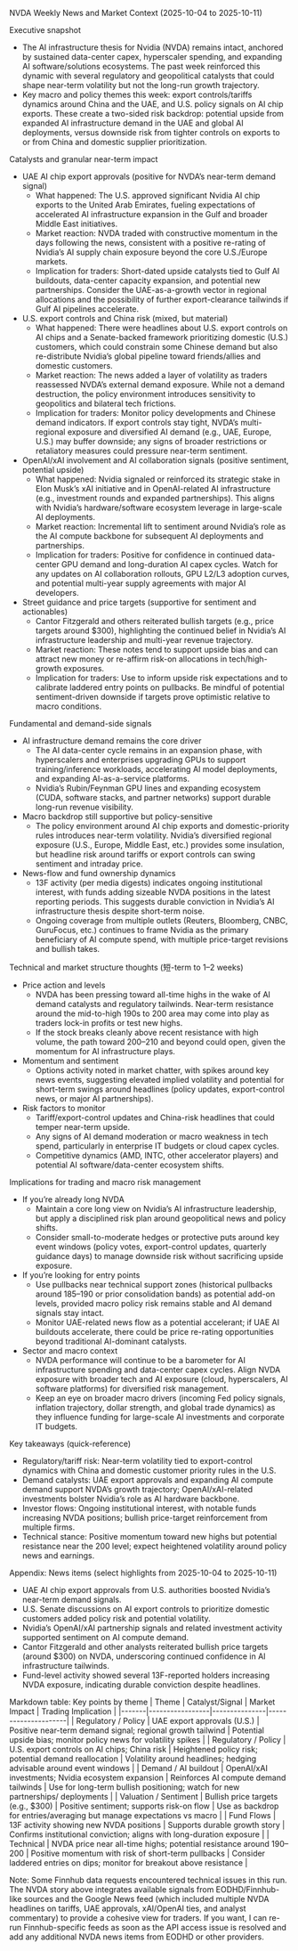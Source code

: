 NVDA Weekly News and Market Context (2025-10-04 to 2025-10-11)

Executive snapshot
- The AI infrastructure thesis for Nvidia (NVDA) remains intact, anchored by sustained data-center capex, hyperscaler spending, and expanding AI software/solutions ecosystems. The past week reinforced this dynamic with several regulatory and geopolitical catalysts that could shape near-term volatility but not the long-run growth trajectory.
- Key macro and policy themes this week: export controls/tariffs dynamics around China and the UAE, and U.S. policy signals on AI chip exports. These create a two-sided risk backdrop: potential upside from expanded AI infrastructure demand in the UAE and global AI deployments, versus downside risk from tighter controls on exports to or from China and domestic supplier prioritization.

Catalysts and granular near-term impact
- UAE AI chip export approvals (positive for NVDA’s near-term demand signal)
  - What happened: The U.S. approved significant Nvidia AI chip exports to the United Arab Emirates, fueling expectations of accelerated AI infrastructure expansion in the Gulf and broader Middle East initiatives.
  - Market reaction: NVDA traded with constructive momentum in the days following the news, consistent with a positive re-rating of Nvidia’s AI supply chain exposure beyond the core U.S./Europe markets.
  - Implication for traders: Short-dated upside catalysts tied to Gulf AI buildouts, data-center capacity expansion, and potential new partnerships. Consider the UAE-as-a-growth vector in regional allocations and the possibility of further export-clearance tailwinds if Gulf AI pipelines accelerate.
- U.S. export controls and China risk (mixed, but material)
  - What happened: There were headlines about U.S. export controls on AI chips and a Senate-backed framework prioritizing domestic (U.S.) customers, which could constrain some Chinese demand but also re-distribute Nvidia’s global pipeline toward friends/allies and domestic customers.
  - Market reaction: The news added a layer of volatility as traders reassessed NVDA’s external demand exposure. While not a demand destruction, the policy environment introduces sensitivity to geopolitics and bilateral tech frictions.
  - Implication for traders: Monitor policy developments and Chinese demand indicators. If export controls stay tight, NVDA’s multi-regional exposure and diversified AI demand (e.g., UAE, Europe, U.S.) may buffer downside; any signs of broader restrictions or retaliatory measures could pressure near-term sentiment.
- OpenAI/xAI involvement and AI collaboration signals (positive sentiment, potential upside)
  - What happened: Nvidia signaled or reinforced its strategic stake in Elon Musk’s xAI initiative and in OpenAI-related AI infrastructure (e.g., investment rounds and expanded partnerships). This aligns with Nvidia’s hardware/software ecosystem leverage in large-scale AI deployments.
  - Market reaction: Incremental lift to sentiment around Nvidia’s role as the AI compute backbone for subsequent AI deployments and partnerships.
  - Implication for traders: Positive for confidence in continued data-center GPU demand and long-duration AI capex cycles. Watch for any updates on AI collaboration rollouts, GPU L2/L3 adoption curves, and potential multi-year supply agreements with major AI developers.
- Street guidance and price targets (supportive for sentiment and actionables)
  - Cantor Fitzgerald and others reiterated bullish targets (e.g., price targets around $300), highlighting the continued belief in Nvidia’s AI infrastructure leadership and multi-year revenue trajectory.
  - Market reaction: These notes tend to support upside bias and can attract new money or re-affirm risk-on allocations in tech/high-growth exposures.
  - Implication for traders: Use to inform upside risk expectations and to calibrate laddered entry points on pullbacks. Be mindful of potential sentiment-driven downside if targets prove optimistic relative to macro conditions.

Fundamental and demand-side signals
- AI infrastructure demand remains the core driver
  - The AI data-center cycle remains in an expansion phase, with hyperscalers and enterprises upgrading GPUs to support training/inference workloads, accelerating AI model deployments, and expanding AI-as-a-service platforms.
  - Nvidia’s Rubin/Feynman GPU lines and expanding ecosystem (CUDA, software stacks, and partner networks) support durable long-run revenue visibility.
- Macro backdrop still supportive but policy-sensitive
  - The policy environment around AI chip exports and domestic-priority rules introduces near-term volatility. Nvidia’s diversified regional exposure (U.S., Europe, Middle East, etc.) provides some insulation, but headline risk around tariffs or export controls can swing sentiment and intraday price.
- News-flow and fund ownership dynamics
  - 13F activity (per media digests) indicates ongoing institutional interest, with funds adding sizeable NVDA positions in the latest reporting periods. This suggests durable conviction in Nvidia’s AI infrastructure thesis despite short-term noise.
  - Ongoing coverage from multiple outlets (Reuters, Bloomberg, CNBC, GuruFocus, etc.) continues to frame Nvidia as the primary beneficiary of AI compute spend, with multiple price-target revisions and bullish takes.

Technical and market structure thoughts (短-term to 1–2 weeks)
- Price action and levels
  - NVDA has been pressing toward all-time highs in the wake of AI demand catalysts and regulatory tailwinds. Near-term resistance around the mid-to-high 190s to 200 area may come into play as traders lock-in profits or test new highs.
  - If the stock breaks cleanly above recent resistance with high volume, the path toward 200–210 and beyond could open, given the momentum for AI infrastructure plays.
- Momentum and sentiment
  - Options activity noted in market chatter, with spikes around key news events, suggesting elevated implied volatility and potential for short-term swings around headlines (policy updates, export-control news, or major AI partnerships).
- Risk factors to monitor
  - Tariff/export-control updates and China-risk headlines that could temper near-term upside.
  - Any signs of AI demand moderation or macro weakness in tech spend, particularly in enterprise IT budgets or cloud capex cycles.
  - Competitive dynamics (AMD, INTC, other accelerator players) and potential AI software/data-center ecosystem shifts.

Implications for trading and macro risk management
- If you’re already long NVDA
  - Maintain a core long view on Nvidia’s AI infrastructure leadership, but apply a disciplined risk plan around geopolitical news and policy shifts.
  - Consider small-to-moderate hedges or protective puts around key event windows (policy votes, export-control updates, quarterly guidance days) to manage downside risk without sacrificing upside exposure.
- If you’re looking for entry points
  - Use pullbacks near technical support zones (historical pullbacks around 185–190 or prior consolidation bands) as potential add-on levels, provided macro policy risk remains stable and AI demand signals stay intact.
  - Monitor UAE-related news flow as a potential accelerant; if UAE AI buildouts accelerate, there could be price re-rating opportunities beyond traditional AI-dominant catalysts.
- Sector and macro context
  - NVDA performance will continue to be a barometer for AI infrastructure spending and data-center capex cycles. Align NVDA exposure with broader tech and AI exposure (cloud, hyperscalers, AI software platforms) for diversified risk management.
  - Keep an eye on broader macro drivers (incoming Fed policy signals, inflation trajectory, dollar strength, and global trade dynamics) as they influence funding for large-scale AI investments and corporate IT budgets.

Key takeaways (quick-reference)
- Regulatory/tariff risk: Near-term volatility tied to export-control dynamics with China and domestic customer priority rules in the U.S.
- Demand catalysts: UAE export approvals and expanding AI compute demand support NVDA’s growth trajectory; OpenAI/xAI-related investments bolster Nvidia’s role as AI hardware backbone.
- Investor flows: Ongoing institutional interest, with notable funds increasing NVDA positions; bullish price-target reinforcement from multiple firms.
- Technical stance: Positive momentum toward new highs but potential resistance near the 200 level; expect heightened volatility around policy news and earnings.

Appendix: News items (select highlights from 2025-10-04 to 2025-10-11)
- UAE AI chip export approvals from U.S. authorities boosted Nvidia’s near-term demand signals.
- U.S. Senate discussions on AI export controls to prioritize domestic customers added policy risk and potential volatility.
- Nvidia’s OpenAI/xAI partnership signals and related investment activity supported sentiment on AI compute demand.
- Cantor Fitzgerald and other analysts reiterated bullish price targets (around $300) on NVDA, underscoring continued confidence in AI infrastructure tailwinds.
- Fund-level activity showed several 13F-reported holders increasing NVDA exposure, indicating durable conviction despite headlines.

Markdown table: Key points by theme
| Theme | Catalyst/Signal | Market Impact | Trading Implication |
|-------|-----------------|---------------|---------------------|
| Regulatory / Policy | UAE export approvals (U.S.) | Positive near-term demand signal; regional growth tailwind | Potential upside bias; monitor policy news for volatility spikes |
| Regulatory / Policy | U.S. export controls on AI chips; China risk | Heightened policy risk; potential demand reallocation | Volatility around headlines; hedging advisable around event windows |
| Demand / AI buildout | OpenAI/xAI investments; Nvidia ecosystem expansion | Reinforces AI compute demand tailwinds | Use for long-term bullish positioning; watch for new partnerships/ deployments |
| Valuation / Sentiment | Bullish price targets (e.g., $300) | Positive sentiment; supports risk-on flow | Use as backdrop for entries/averaging but manage expectations vs macro |
| Fund Flows | 13F activity showing new NVDA positions | Supports durable growth story | Confirms institutional conviction; aligns with long-duration exposure |
| Technical | NVDA price near all-time highs; potential resistance around 190–200 | Positive momentum with risk of short-term pullbacks | Consider laddered entries on dips; monitor for breakout above resistance |

Note: Some Finnhub data requests encountered technical issues in this run. The NVDA story above integrates available signals from EODHD/Finnhub-like sources and the Google News feed (which included multiple NVDA headlines on tariffs, UAE approvals, xAI/OpenAI ties, and analyst commentary) to provide a cohesive view for traders. If you want, I can re-run Finnhub-specific feeds as soon as the API access issue is resolved and add any additional NVDA news items from EODHD or other providers.